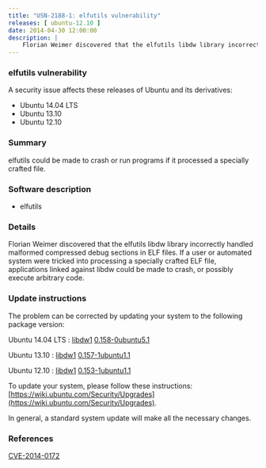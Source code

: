 ```yaml
---
title: "USN-2188-1: elfutils vulnerability"
releases: [ ubuntu-12.10 ]
date: 2014-04-30 12:00:00
description: |
    Florian Weimer discovered that the elfutils libdw library incorrectly handled malformed compressed debug sections in ELF files. If a user or automated system were tricked into processing a specially crafted ELF file, applications linked against libdw could be made to crash, or possibly execute arbitrary code. 
--- 
```

 
### elfutils vulnerability

A security issue affects these releases of Ubuntu and its derivatives:

* Ubuntu 14.04 LTS
* Ubuntu 13.10
* Ubuntu 12.10

### Summary

elfutils could be made to crash or run programs if it processed a specially crafted file.

### Software description

* elfutils 

### Details

Florian Weimer discovered that the elfutils libdw library incorrectly handled malformed compressed debug sections in ELF files. If a user or automated system were tricked into processing a specially crafted ELF file, applications linked against libdw could be made to crash, or possibly execute arbitrary code. 

### Update instructions

The problem can be corrected by updating your system to the following package version:

Ubuntu 14.04 LTS
 : [libdw1](https://launchpad.net/ubuntu/+source/elfutils) <span> [0.158-0ubuntu5.1](https://launchpad.net/ubuntu/+source/elfutils/0.158-0ubuntu5.1) </span> 

Ubuntu 13.10
 : [libdw1](https://launchpad.net/ubuntu/+source/elfutils) <span> [0.157-1ubuntu1.1](https://launchpad.net/ubuntu/+source/elfutils/0.157-1ubuntu1.1) </span> 

Ubuntu 12.10
 : [libdw1](https://launchpad.net/ubuntu/+source/elfutils) <span> [0.153-1ubuntu1.1](https://launchpad.net/ubuntu/+source/elfutils/0.153-1ubuntu1.1) </span> 

To update your system, please follow these instructions: [https://wiki.ubuntu.com/Security/Upgrades](https://wiki.ubuntu.com/Security/Upgrades).

In general, a standard system update will make all the necessary changes. 

### References

 [CVE-2014-0172](http://people.ubuntu.com/~ubuntu-security/cve/CVE-2014-0172)
 
